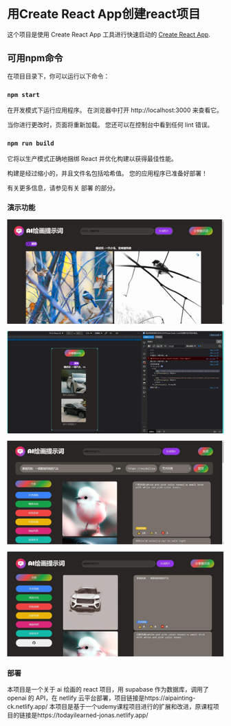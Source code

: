# 用Create React App创建react项目

这个项目是使用 Create React App 工具进行快速启动的 [Create React App](https://github.com/facebook/create-react-app).

## 可用npm命令

在项目目录下，你可以运行以下命令：

### `npm start`

在开发模式下运行应用程序。
在浏览器中打开 http://localhost:3000 来查看它。

当你进行更改时，页面将重新加载。
您还可以在控制台中看到任何 lint 错误。

### `npm run build`

它将以生产模式正确地捆绑 React 并优化构建以获得最佳性能。

构建是经过缩小的，并且文件名包括哈希值。
您的应用程序已准备好部署！

有关更多信息，请参见有关 部署 的部分。

### 演示功能

![调用openai api生成图片](./image/test1.jpg)

![适配手机屏幕](./image/test6.png)

![分享生成的图片](./image/test3.jpg)

![点赞功能](./image/tset4.jpg)

### 部署

本项目是一个关于 ai 绘画的 react 项目，用 supabase 作为数据库，调用了 openai 的 API，在 netlify 云平台部署，项目链接是https://aipainting-ck.netlify.app/
本项目是基于一个udemy课程项目进行的扩展和改进，原课程项目的链接是https://todayilearned-jonas.netlify.app/
